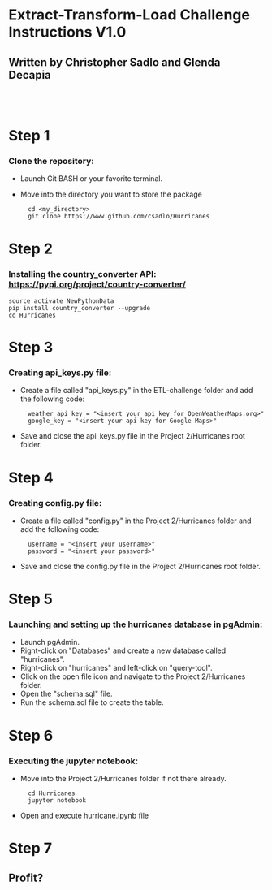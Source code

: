 # Extract-Transform-Load Challenge Instructions V1.0
## Written by Christopher Sadlo and Glenda Decapia

<br><br>

# Step 1
### Clone the repository:

* Launch Git BASH or your favorite terminal.

* Move into the directory you want to store the package


        cd <my_directory>
        git clone https://www.github.com/csadlo/Hurricanes


# Step 2
### Installing the country_converter API:  https://pypi.org/project/country-converter/

    source activate NewPythonData
    pip install country_converter --upgrade
    cd Hurricanes


# Step 3
### Creating api_keys.py file:

* Create a file called "api_keys.py" in the ETL-challenge folder and add the following code:

        weather_api_key = "<insert your api key for OpenWeatherMaps.org>"
        google_key = "<insert your api key for Google Maps>"

* Save and close the api_keys.py file in the Project 2/Hurricanes root folder.


# Step 4
### Creating config.py file:

* Create a file called "config.py" in the Project 2/Hurricanes folder and add the following code:

        username = "<insert your username>"
        password = "<insert your password>"

* Save and close the config.py file in the Project 2/Hurricanes root folder.


# Step 5
### Launching and setting up the hurricanes database in pgAdmin:

* Launch pgAdmin.
* Right-click on "Databases" and create a new database called "hurricanes".
* Right-click on "hurricanes" and left-click on "query-tool".
* Click on the open file icon and navigate to the Project 2/Hurricanes folder.
* Open the "schema.sql" file.
* Run the schema.sql file to create the table.


# Step 6
### Executing the jupyter notebook:

* Move into the Project 2/Hurricanes folder if not there already.

        cd Hurricanes
        jupyter notebook

* Open and execute hurricane.ipynb file

# Step 7
## Profit?